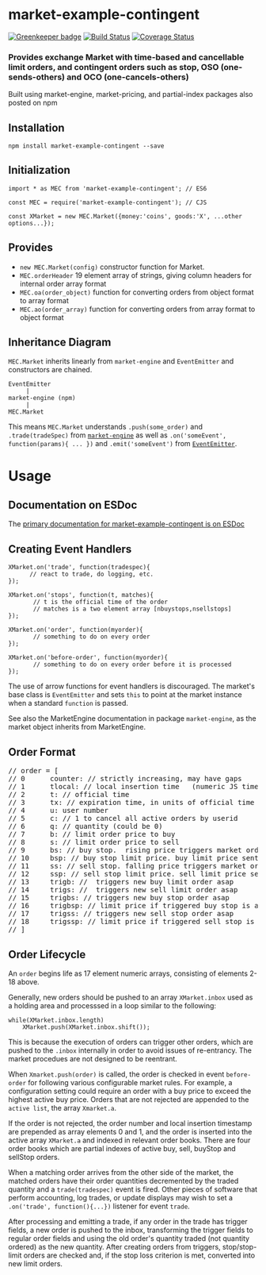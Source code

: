 # market-example-contingent

[![Greenkeeper badge](https://badges.greenkeeper.io/DrPaulBrewer/market-example-contingent.svg)](https://greenkeeper.io/)
[![Build Status](https://travis-ci.org/DrPaulBrewer/market-example-contingent.svg?branch=master)](https://travis-ci.org/DrPaulBrewer/market-example-contingent)
[![Coverage Status](https://coveralls.io/repos/github/DrPaulBrewer/market-example-contingent/badge.svg?branch=master)](https://coveralls.io/github/DrPaulBrewer/market-example-contingent?branch=master)

### Provides exchange Market with time-based and cancellable limit orders, and contingent orders such as stop, OSO (one-sends-others) and OCO (one-cancels-others)

Built using market-engine, market-pricing, and partial-index packages also posted on npm

## Installation

    npm install market-example-contingent --save

## Initialization

    import * as MEC from 'market-example-contingent'; // ES6

    const MEC = require('market-example-contingent'); // CJS

    const XMarket = new MEC.Market({money:'coins', goods:'X', ...other options...});

## Provides
* `new MEC.Market(config)` constructor function for Market.  
* `MEC.orderHeader` 19 element array of strings, giving column headers for internal order array format
* `MEC.oa(order_object)` function for converting orders from object format to array format
* `MEC.ao(order_array)` function for converting orders from array format to object format

## Inheritance Diagram

`MEC.Market` inherits linearly from `market-engine` and `EventEmitter` and constructors are chained.

```
EventEmitter
     |
market-engine (npm)
     |
MEC.Market
```

This means `MEC.Market` understands `.push(some_order)` and `.trade(tradeSpec)` from
[`market-engine`](https://www.npmjs.com/package/market-engine)
as well as `.on('someEvent', function(params){ ... })` and `.emit('someEvent')` from 
[`EventEmitter`](https://nodejs.org/dist/latest-v4.x/docs/api/events.html).

# Usage

## Documentation on ESDoc

The [primary documentation for market-example-contingent is on ESDoc](https://doc.esdoc.org/github.com/DrPaulBrewer/market-example-contingent/)

## Creating Event Handlers
   
    XMarket.on('trade', function(tradespec){ 
          // react to trade, do logging, etc.
    });

    XMarket.on('stops', function(t, matches){
           // t is the official time of the order
           // matches is a two element array [nbuystops,nsellstops] 
    });

    XMarket.on('order', function(myorder){
           // something to do on every order 
    });

    XMarket.on('before-order', function(myorder){
           // something to do on every order before it is processed
    });

The use of arrow functions for event handlers is discouraged.  The market's base class is `EventEmitter` and sets `this` to point at the market instance
when a standard `function` is passed.  

See also the MarketEngine documentation in package `market-engine`, as the market object inherits from MarketEngine.

## Order Format

<pre>
// order = [
// 0      counter: // strictly increasing, may have gaps
// 1      tlocal: // local insertion time   (numeric JS timestamp)
// 2      t: // official time
// 3      tx: // expiration time, in units of official time 
// 4      u: user number
// 5      c: // 1 to cancel all active orders by userid
// 6      q: // quantity (could be 0)
// 7      b: // limit order price to buy
// 8      s: // limit order price to sell 
// 9      bs: // buy stop.  rising price triggers market order to buy (numeric)
// 10     bsp: // buy stop limit price. buy limit price sent when trade price is greater than or equal to stop
// 11     ss: // sell stop. falling price triggers market order to sell (numeric)
// 12     ssp: // sell stop limit price. sell limit price sent when trade price is less than or equal to stop
// 13     trigb: //  triggers new buy limit order asap
// 14     trigs: //  triggers new sell limit order asap
// 15     trigbs: // triggers new buy stop order asap
// 16     trigbsp: // limit price if triggered buy stop is activated
// 17     trigss: // triggers new sell stop order asap
// 18     trigssp: // limit price if triggered sell stop is activated
// ]
</pre>

## Order Lifecycle

An `order` begins life as 17 element numeric arrays, consisting of elements 2-18 above. 

Generally, new orders should be pushed to an array `XMarket.inbox` used as a holding area and processsed in a loop similar to the following:

    while(XMarket.inbox.length)
        XMarket.push(XMarket.inbox.shift());
        
This is because the execution of orders can trigger other orders, which are pushed to the `.inbox` internally in order
to avoid issues of re-entrancy.  The market procedues are not designed to be reentrant.

When `Xmarket.push(order)` is called, the order is checked in event `before-order` for following various
configurable market rules.  For example, a configuration setting could require an order with a buy price to exceed
the highest active buy price.  Orders that are not rejected are appended to the `active list`, the array `Xmarket.a`.

If the order is not rejected, the order number and local insertion timestamp are prepended as array elements 0 and 1,
and the order is inserted into the active array `XMarket.a` and indexed in relevant order books. There are four order books
which are partial indexes of active buy, sell, buyStop and sellStop orders. 

When a matching order arrives from the other side of the market, the matched orders have their order quantities 
decremented by the traded quantity and a `trade(tradespec)` event is fired. Other pieces of software that perform
accounting, log trades, or update displays may wish to set a `.on('trade', function(){...})` listener for event `trade`. 

After processing and emitting a trade, if any order in the trade has trigger fields, a new order is pushed to the
inbox, transforming the trigger fields to regular order fields and using the old order's quantity traded (not quantity
ordered) as the new quantity.  After creating orders from triggers, stop/stop-limit orders are checked and, if the
stop loss criterion is met, converted into new limit orders.


